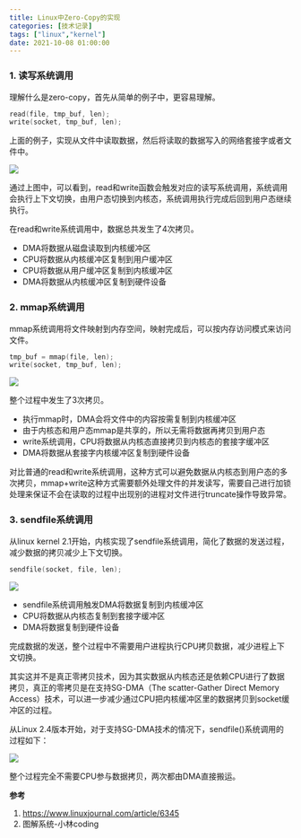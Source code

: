 ```yaml
---
title: Linux中Zero-Copy的实现
categories: [技术记录]
tags: ["linux","kernel"]
date: 2021-10-08 01:00:00
---
```


### 1. 读写系统调用

理解什么是zero-copy，首先从简单的例子中，更容易理解。

```c
read(file, tmp_buf, len);
write(socket, tmp_buf, len);
```

上面的例子，实现从文件中读取数据，然后将读取的数据写入的网络套接字或者文件中。

![](https://cdn.jsdelivr.net/gh/yongman/i@img/picgo/20211008172808.png)

通过上图中，可以看到，read和write函数会触发对应的读写系统调用，系统调用会执行上下文切换，由用户态切换到内核态，系统调用执行完成后回到用户态继续执行。

在read和write系统调用中，数据总共发生了4次拷贝。

- DMA将数据从磁盘读取到内核缓冲区
- CPU将数据从内核缓冲区复制到用户缓冲区
- CPU将数据从用户缓冲区复制到内核缓冲区
- DMA将数据从内核缓冲区复制到硬件设备

### 2. mmap系统调用

mmap系统调用将文件映射到内存空间，映射完成后，可以按内存访问模式来访问文件。

```c
tmp_buf = mmap(file, len);
write(socket, tmp_buf, len);
```

![](https://cdn.jsdelivr.net/gh/yongman/i@img/picgo/20211008173913.png)

整个过程中发生了3次拷贝。

- 执行mmap时，DMA会将文件中的内容按需复制到内核缓冲区
- 由于内核态和用户态mmap是共享的，所以无需将数据再拷贝到用户态
- write系统调用，CPU将数据从内核态直接拷贝到内核态的套接字缓冲区
- DMA将数据从套接字内核缓冲区复制到硬件设备

对比普通的read和write系统调用，这种方式可以避免数据从内核态到用户态的多次拷贝，mmap+write这种方式需要额外处理文件的并发读写，需要自己进行加锁处理来保证不会在读取的过程中出现别的进程对文件进行truncate操作导致异常。

### 3. sendfile系统调用

从linux kernel 2.1开始，内核实现了sendfile系统调用，简化了数据的发送过程，减少数据的拷贝减少上下文切换。

```c
sendfile(socket, file, len);
```

![](https://cdn.jsdelivr.net/gh/yongman/i@img/picgo/20211008181803.png)

- sendfile系统调用触发DMA将数据复制到内核缓冲区
- CPU将数据从内核态复制到套接字缓冲区
- DMA将数据复制到硬件设备

完成数据的发送，整个过程中不需要用户进程执行CPU拷贝数据，减少进程上下文切换。

其实这并不是真正零拷贝技术，因为其实数据从内核态还是依赖CPU进行了数据拷贝，真正的零拷贝是在支持SG-DMA（The scatter-Gather Direct Memory Access）技术，可以进一步减少通过CPU把内核缓冲区里的数据拷贝到socket缓冲区的过程。

从Linux 2.4版本开始，对于支持SG-DMA技术的情况下，sendfile()系统调用的过程如下：

![](https://cdn.jsdelivr.net/gh/yongman/i@img/picgo/20220105230009.png)

整个过程完全不需要CPU参与数据拷贝，两次都由DMA直接搬运。

**参考**

1. https://www.linuxjournal.com/article/6345
2. 图解系统-小林coding
